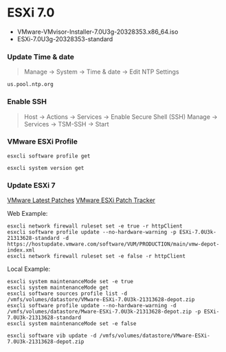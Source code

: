 # ESXi 7.0
- VMware-VMvisor-Installer-7.0U3g-20328353.x86_64.iso
- ESXi-7.0U3g-20328353-standard

### Update Time & date
> Manage -> System -> Time & date -> Edit NTP Settings
```
us.pool.ntp.org
```

### Enable SSH
> Host -> Actions -> Services -> Enable Secure Shell (SSH)
> Manage -> Services -> TSM-SSH -> Start

### VMware ESXi Profile
```
esxcli software profile get
```
```
esxcli system version get
```


### Update ESXi 7
[VMware Latest Patches](https://customerconnect.vmware.com/patch)
[VMware ESXi Patch Tracker](https://esxi-patches.v-front.de/ESXi-7.0.0.html)

Web Example:
```
esxcli network firewall ruleset set -e true -r httpClient
esxcli software profile update --no-hardware-warning -p ESXi-7.0U3k-21313628-standard -d https://hostupdate.vmware.com/software/VUM/PRODUCTION/main/vmw-depot-index.xml
esxcli network firewall ruleset set -e false -r httpClient
```

Local Example:
```
esxcli system maintenanceMode set -e true
esxcli system maintenanceMode get
esxcli software sources profile list -d /vmfs/volumes/datastore/VMware-ESXi-7.0U3k-21313628-depot.zip
esxcli software profile update --no-hardware-warning -d /vmfs/volumes/datastore/Mware-ESXi-7.0U3k-21313628-depot.zip -p ESXi-7.0U3k-21313628-standard
esxcli system maintenanceMode set -e false
```
```
esxcli software vib update -d /vmfs/volumes/datastore/VMware-ESXi-7.0U3k-21313628-depot.zip
```